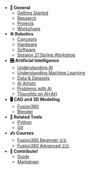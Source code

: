 - **🔑 General**
  - [Getting Started](getting-started.md)
  - [Research](research.md)
  - [Projects](projects.md)
  - [Workshops](workshops/overview.md)
- **⚙️ Robotics**
  - [Concepts](robotics/concepts.md)
  - [Hardware](robotics/hardware.md)
  - [Software](robotics/software.md)
  - [Session 21 Spring Workshop](workshops/session21spring/scene-one-take-one-upload/overview.md)
- **🎛️ Artificial Intelligence**
  - [Understanding AI](ai/understanding-ai.md)
  - [Understanding Machine Learning](ai/machine-learning.md)
  - [Data & Datasets](ai/data-datasets.md)
  - [AI Artists](ai/ai-artists.md)
  - [Problems with AI](ai/problems-with-ai.md)
  - [Thoughts on AI+Art](ai/thoughts-ai-art.md)
- **🖥️ CAD and 3D Modeling**
  - [Fusion360](CAD/Fusion360.md)
  - [Blender](tools/blender.md)
- **🔧 Related Tools**
  - [Python](tools/python.md)
  - [Git](tools/git.md)
- **✍️ Courses**
  - [Fusion360 Beginner 🇩🇪](courses/CAD1-beginner-DE.md)
  - [Fusion360 Advanced 🇩🇪](courses/CAD2-advanced-DE.md)
- **🤝 Contribute!**
  - [Guide](readme.md)
  - [Markdown](markdown.md)
